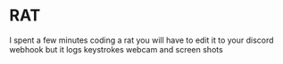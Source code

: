 # RAT
I spent a few minutes coding a rat you will have to edit it to your discord webhook but it logs keystrokes webcam and screen shots
